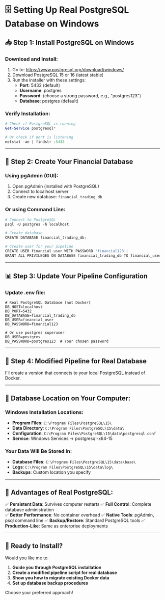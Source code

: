 # 🗄️ Setting Up Real PostgreSQL Database on Windows

## 📥 **Step 1: Install PostgreSQL on Windows**

### Download and Install:
1. Go to: https://www.postgresql.org/download/windows/
2. Download PostgreSQL 15 or 16 (latest stable)
3. Run the installer with these settings:
   - **Port**: 5432 (default)
   - **Username**: postgres
   - **Password**: (choose a strong password, e.g., "postgres123")
   - **Database**: postgres (default)

### Verify Installation:
```powershell
# Check if PostgreSQL is running
Get-Service postgresql*

# Or check if port is listening
netstat -an | findstr :5432
```

---

## 🔧 **Step 2: Create Your Financial Database**

### Using pgAdmin (GUI):
1. Open pgAdmin (installed with PostgreSQL)
2. Connect to localhost server
3. Create new database: `financial_trading_db`

### Or using Command Line:
```powershell
# Connect to PostgreSQL
psql -U postgres -h localhost

# Create database
CREATE DATABASE financial_trading_db;

# Create user for your pipeline
CREATE USER financial_user WITH PASSWORD 'financial123';
GRANT ALL PRIVILEGES ON DATABASE financial_trading_db TO financial_user;
```

---

## 📊 **Step 3: Update Your Pipeline Configuration**

### Update .env file:
```env
# Real PostgreSQL Database (not Docker)
DB_HOST=localhost
DB_PORT=5432
DB_DATABASE=financial_trading_db  
DB_USER=financial_user
DB_PASSWORD=financial123

# Or use postgres superuser
DB_USER=postgres
DB_PASSWORD=postgres123  # Your chosen password
```

---

## 🔄 **Step 4: Modified Pipeline for Real Database**

I'll create a version that connects to your local PostgreSQL instead of Docker.

---

## 📍 **Database Location on Your Computer:**

### Windows Installation Locations:
- **Program Files**: `C:\Program Files\PostgreSQL\15\`
- **Data Directory**: `C:\Program Files\PostgreSQL\15\data\`
- **Configuration**: `C:\Program Files\PostgreSQL\15\data\postgresql.conf`
- **Service**: Windows Services → postgresql-x64-15

### Your Data Will Be Stored In:
- **Database Files**: `C:\Program Files\PostgreSQL\15\data\base\`
- **Logs**: `C:\Program Files\PostgreSQL\15\data\log\`
- **Backups**: Custom location you specify

---

## 🎯 **Advantages of Real PostgreSQL:**

✅ **Persistent Data**: Survives computer restarts
✅ **Full Control**: Complete database administration  
✅ **Better Performance**: No container overhead
✅ **Native Tools**: pgAdmin, psql command line
✅ **Backup/Restore**: Standard PostgreSQL tools
✅ **Production-Like**: Same as enterprise deployments

---

## 🚀 **Ready to Install?**

Would you like me to:
1. **Guide you through PostgreSQL installation**
2. **Create a modified pipeline script for real database**
3. **Show you how to migrate existing Docker data**
4. **Set up database backup procedures**

Choose your preferred approach!